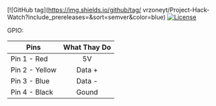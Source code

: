 [![GitHub tag](https://img.shields.io/github/tag/ vrzoneyt/Project-Hack-Watch?include_prereleases=&sort=semver&color=blue)
[![License](https://img.shields.io/badge/License-MIT-blue)](#license)



GPIO:

| Pins           | What Thay Do  | 
| -------------  |:-------------:| 
| Pin 1 - Red    | 5V            |
| Pin 2 - Yellow | Data +        | 
| Pin 3 - Blue   | Data -        |
| Pin 4 - Black  | Gound         |


